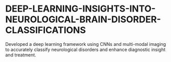 # DEEP-LEARNING-INSIGHTS-INTO-NEUROLOGICAL-BRAIN-DISORDER-CLASSIFICATIONS
Developed a deep learning framework using CNNs and multi-modal imaging to accurately classify neurological disorders and enhance diagnostic insight and treatment.
